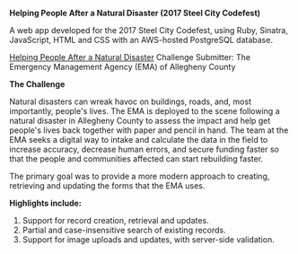 **Helping People After a Natural Disaster (2017 Steel City Codefest)**

A web app developed for the 2017 Steel City Codefest, using Ruby, Sinatra, JavaScript, HTML and CSS with an AWS-hosted PostgreSQL database.

[Helping People After a Natural Disaster](http://www.steelcitycodefest.com)
Challenge Submitter: The Emergency Management Agency (EMA) of Allegheny County

**The Challenge**

Natural disasters can wreak havoc on buildings, roads, and, most importantly, people's lives. The EMA is deployed to the scene following a natural disaster in Allegheny County to assess the impact and help get people's lives back together with paper and pencil in hand. The team at the EMA seeks a digital way to intake and calculate the data in the field to increase accuracy, decrease human errors, and secure funding faster so that the people and communities affected can start rebuilding faster.

The primary goal was to provide a more modern approach to creating, retrieving and updating the forms that the EMA uses.

**Highlights include:**

1. Support for record creation, retrieval and updates.
2. Partial and case-insensitive search of existing records.
3. Support for image uploads and updates, with server-side validation.